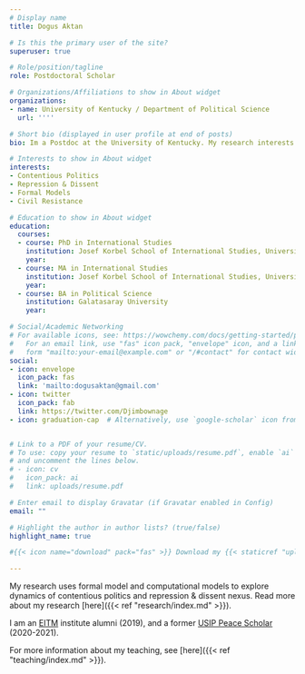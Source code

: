 ```yaml
---
# Display name
title: Dogus Aktan

# Is this the primary user of the site?
superuser: true

# Role/position/tagline
role: Postdoctoral Scholar

# Organizations/Affiliations to show in About widget
organizations:
- name: University of Kentucky / Department of Political Science
  url: ''''

# Short bio (displayed in user profile at end of posts)
bio: Im a Postdoc at the University of Kentucky. My research interests are state repression, contentious politics, and formal models. 

# Interests to show in About widget
interests:
- Contentious Politics
- Repression & Dissent
- Formal Models
- Civil Resistance

# Education to show in About widget
education:
  courses:
  - course: PhD in International Studies
    institution: Josef Korbel School of International Studies, University of Denver
    year: 
  - course: MA in International Studies
    institution: Josef Korbel School of International Studies, University of Denver
    year: 
  - course: BA in Political Science
    institution: Galatasaray University
    year: 

# Social/Academic Networking
# For available icons, see: https://wowchemy.com/docs/getting-started/page-builder/#icons
#   For an email link, use "fas" icon pack, "envelope" icon, and a link in the
#   form "mailto:your-email@example.com" or "/#contact" for contact widget.
social:
- icon: envelope
  icon_pack: fas
  link: 'mailto:dogusaktan@gmail.com'
- icon: twitter
  icon_pack: fab
  link: https://twitter.com/Djimbownage
- icon: graduation-cap  # Alternatively, use `google-scholar` icon from `ai` icon pack


# Link to a PDF of your resume/CV.
# To use: copy your resume to `static/uploads/resume.pdf`, enable `ai` icons in `params.toml`, 
# and uncomment the lines below.
# - icon: cv
#   icon_pack: ai
#   link: uploads/resume.pdf

# Enter email to display Gravatar (if Gravatar enabled in Config)
email: ""

# Highlight the author in author lists? (true/false)
highlight_name: true

#{{< icon name="download" pack="fas" >}} Download my {{< staticref "uploads/demo_resume.pdf" "newtab" >}}resumé{{< /staticref >}}.

---
```

My research uses formal model and computational models to explore dynamics of contentious politics and repression & dissent nexus. Read more about my research [here]({{< ref "research/index.md" >}}).

I am an [EITM](https://eitminstitute.org/) institute alumni (2019), and a former [USIP Peace Scholar](https://www.usip.org/grants-fellowships/fellowships/peace-scholar-fellowship-program) (2020-2021).

For more information about my teaching, see [here]({{< ref "teaching/index.md" >}}).